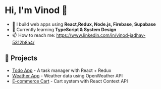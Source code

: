 
# Hi, I'm Vinod 👋  

- 🔭 I build web apps using **React,Redux, Node.js, Firebase**, **Supabase**
- 🌱 Currently learning **TypeScript & System Design**
- 📫 How to reach me: https://www.linkedin.com/in/vinod-jadhav-5312b8a4/

## 🚀 Projects
- [Todo App](link-to-repo) - A task manager with React + Redux
- [Weather App](link-to-repo) - Weather data using OpenWeather API
- [E-commerce Cart](link-to-repo) - Cart system with React Context API
